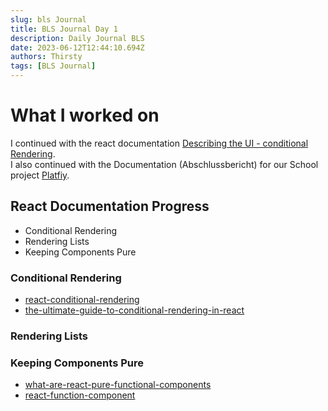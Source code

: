 ```yaml
---
slug: bls Journal
title: BLS Journal Day 1
description: Daily Journal BLS
date: 2023-06-12T12:44:10.694Z
authors: Thirsty
tags: [BLS Journal]
---
```


# What I worked on

I continued with the react documentation [Describing the UI - conditional Rendering](https://react.dev/learn/conditional-rendering). <br/> I also continued with the Documentation (Abschlussbericht) for our School project [Platfiy](https://github.com/Thirstums/platify).

## React Documentation Progress
- Conditional Rendering
- Rendering Lists
- Keeping Components Pure


### Conditional Rendering
- [react-conditional-rendering](https://refine.dev/blog/react-conditional-rendering/#introduction)
- [the-ultimate-guide-to-conditional-rendering-in-react](https://blog.bitsrc.io/the-ultimate-guide-to-conditional-rendering-in-react-1-3f3a436c0374)


### Rendering Lists


### Keeping Components Pure

- [what-are-react-pure-functional-components](https://blog.logrocket.com/what-are-react-pure-functional-components/)
- [react-function-component](https://www.robinwieruch.de/react-function-component/)



